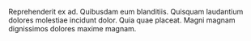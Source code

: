 Reprehenderit ex ad.
Quibusdam eum blanditiis.
Quisquam laudantium dolores molestiae incidunt dolor.
Quia quae placeat.
Magni magnam dignissimos dolores maxime magnam.